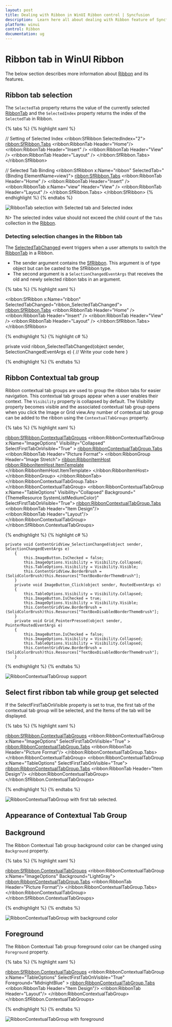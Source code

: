 ```yaml
---
layout: post
title: Dealing with Ribbon in WinUI Ribbon control | Syncfusion
description:  Learn here all about dealing with Ribbon feature of Syncfusion WinUI Ribbon(sfRibbon) control and more.
platform: winui
control: Ribbon
documentation: ug
---
```


# Ribbon tab in WinUI Ribbon

The below section describes more information about [Ribbon](https://help.syncfusion.com/cr/winui/Syncfusion.UI.Xaml.Ribbon.SfRibbon.html) and its features.

## Ribbon tab selection

The `SelectedTab` property returns the value of the currently selected [RibbonTab](https://help.syncfusion.com/cr/winui/Syncfusion.UI.Xaml.Ribbon.RibbonTab.html) and the `SelectedIndex` property returns the index of the `SelectedTab` in Ribbon.

{% tabs %}
{% highlight xaml %}

// Setting of Selected Index
<ribbon:SfRibbon SelectedIndex="2">
    <ribbon:SfRibbon.Tabs>
        <ribbon:RibbonTab Header="Home"/>
        <ribbon:RibbonTab Header="Insert" />
        <ribbon:RibbonTab Header="View" />
        <ribbon:RibbonTab Header="Layout" />
    </ribbon:SfRibbon.Tabs>
</ribbon:SfRibbon>

// Selected Tab Binding
<ribbon:SfRibbon x:Name="ribbon"
                         SelectedTab="{Binding ElementName=view}">
    <ribbon:SfRibbon.Tabs>
        <ribbon:RibbonTab Header="Home" />
            <ribbon:RibbonTab Header="Insert" />
            <ribbon:RibbonTab x:Name="view" Header="View" />
        <ribbon:RibbonTab Header="Layout" />
    </ribbon:SfRibbon.Tabs>
</ribbon:SfRibbon>
{% endhighlight %} 
{% endtabs %}

![RibbonTab selection with Selected tab and Selected index](Dealing-With-Ribbon-imgaes/ribbon-tab-selection-by-index-and-selected-tab-binding.png)

N> The selected index value should not exceed the child count of the `Tabs` collection in the [Ribbon](https://help.syncfusion.com/cr/winui/Syncfusion.UI.Xaml.Ribbon.SfRibbon.html).

### Detecting selection changes in the Ribbon tab

The [SelectedTabChanged](https://help.syncfusion.com/cr/winui/Syncfusion.UI.Xaml.Ribbon.SfRibbon.html#Syncfusion_UI_Xaml_Ribbon_SfRibbon_SelectedTabChanged) event triggers when a user attempts to switch the [RibbonTab](https://help.syncfusion.com/cr/winui/Syncfusion.UI.Xaml.Ribbon.RibbonTab.html) in a Ribbon.

* The sender argument contains the [SfRibbon](https://help.syncfusion.com/cr/winui/Syncfusion.UI.Xaml.Ribbon.SfRibbon.html). This argument is of type object but can be casted to the SfRibbon type.
* The second argument is a `SelectionChangedEventArgs` that receives the old and newly selected ribbon tabs in an argument.

{% tabs %}
{% highlight xaml %}

<ribbon:SfRibbon x:Name="ribbon"
                 SelectedTabChanged="ribbon_SelectedTabChanged">
    <ribbon:SfRibbon.Tabs>
        <ribbon:RibbonTab Header="Home" />
        <ribbon:RibbonTab Header="Insert" />
        <ribbon:RibbonTab Header="View" />
        <ribbon:RibbonTab Header="Layout" />
    </ribbon:SfRibbon.Tabs>
</ribbon:SfRibbon>

{% endhighlight %} 
{% highlight c# %}

private void ribbon_SelectedTabChanged(object sender, SelectionChangedEventArgs e)
{
    // Write your code here
}

{% endhighlight %} 
{% endtabs %}

##  Ribbon Contextual tab group

Ribbon contextual tab groups are used to group the ribbon tabs for easier navigation. This contextual tab groups appear when a user enables their context. 
The `Visibility` property is collapsed by default. The Visibility property becomes visible and the associated contextual tab group opens when you click the Image or Grid view.Any number of 
contextual tab group can be added to the ribbon using the `ContextualTabGroups` property.

{% tabs %}
{% highlight xaml %}

<ribbon:SfRibbon.ContextualTabGroups>
        <ribbon:RibbonContextualTabGroup x:Name="ImageOptions"
                                Visibility="Collapsed" 
                                SelectFirstTabOnVisible="True" >
            <ribbon:RibbonContextualTabGroup.Tabs>
                <ribbon:RibbonTab Header="Picture Format">
                    <ribbon:RibbonGroup Header="Image Stretch">
                        <ribbon:RibbonItemHost>
                            <ribbon:RibbonItemHost.ItemTemplate>
                                <DataTemplate>
                                    <Grid>
                                        <RadioButton x:Name="StretchNone" 
                                                                Grid.Row="0"
                                                                Grid.Column="0"
                                                                Content="None"
                                                                IsChecked="True"
                                                               GroupName="ImageStretch"/>
                                    </Grid>
                                </DataTemplate>
                            </ribbon:RibbonItemHost.ItemTemplate>
                        </ribbon:RibbonItemHost>
                    </ribbon:RibbonGroup>
                </ribbon:RibbonTab>
            </ribbon:RibbonContextualTabGroup.Tabs>
        </ribbon:RibbonContextualTabGroup>
        <ribbon:RibbonContextualTabGroup x:Name="TableOptions"
                                Visibility="Collapsed"
                                Background="{ThemeResource SystemListMediumColor}"
                                SelectFirstTabOnVisible="True">
            <ribbon:RibbonContextualTabGroup.Tabs>
                <ribbon:RibbonTab Header="Item Design"/>    
                <ribbon:RibbonTab Header="Layout"/>
        </ribbon:RibbonContextualTabGroup>
    </ribbon:SfRibbon.ContextualTabGroups>

{% endhighlight %} 
{% highlight c# %}

    private void ContentGridView_SelectionChanged(object sender,                 SelectionChangedEventArgs e)
        {
            this.ImageButton.IsChecked = false;
            this.ImageOptions.Visibility = Visibility.Collapsed;
            this.TableOptions.Visibility = Visibility.Visible;
            this.ContentGridView.BorderBrush = (SolidColorBrush)this.Resources["TextBoxBorderThemeBrush"];
        }
        private void ImageButton_Click(object sender, RoutedEventArgs e)
        {
            this.TableOptions.Visibility = Visibility.Collapsed;
            this.ImageButton.IsChecked = true;
            this.ImageOptions.Visibility = Visibility.Visible;
            this.ContentGridView.BorderBrush = (SolidColorBrush)this.Resources["TextBoxDisabledBorderThemeBrush"];
        }
        private void Grid_PointerPressed(object sender, PointerRoutedEventArgs e)
        {
            this.ImageButton.IsChecked = false;
            this.ImageOptions.Visibility = Visibility.Collapsed;
            this.TableOptions.Visibility = Visibility.Collapsed;
            this.ContentGridView.BorderBrush = (SolidColorBrush)this.Resources["TextBoxDisabledBorderThemeBrush"];
        }

{% endhighlight %} 
{% endtabs %}

![RibbonContextualTabGroup support](Dealing-With-Ribbon-imgaes/ribbon-contextual-tab-group.gif)

##  Select first ribbon tab while group get selected

If the SelectFirstTabOnVisible property is set to true, the first tab of the contextual tab group will be selected, and the Items of the tab will be displayed.

{% tabs %}
{% highlight xaml %}

   <ribbon:SfRibbon.ContextualTabGroups>
        <ribbon:RibbonContextualTabGroup x:Name="ImageOptions"
                                SelectFirstTabOnVisible="True" >
            <ribbon:RibbonContextualTabGroup.Tabs>
                <ribbon:RibbonTab Header="Picture Format"/>
            </ribbon:RibbonContextualTabGroup.Tabs>
        </ribbon:RibbonContextualTabGroup>
        <ribbon:RibbonContextualTabGroup x:Name="TableOptions"
                                SelectFirstTabOnVisible="True">
            <ribbon:RibbonContextualTabGroup.Tabs>
                <ribbon:RibbonTab Header="Item Design"/>
        </ribbon:RibbonContextualTabGroup>
    </ribbon:SfRibbon.ContextualTabGroups>

{% endhighlight %} 
{% endtabs %}

![RibbonContextualTabGroup with first tab selected.](Dealing-With-Ribbon-imgaes/contexual-tab-group-select-first-tab-on-visible.png)

## Appearance of Contextual Tab Group

## Background
The Ribbon Contextual Tab group background color can be changed using `Background` property.

{% tabs %}
{% highlight xaml %}

   <ribbon:SfRibbon.ContextualTabGroups>
        <ribbon:RibbonContextualTabGroup x:Name="ImageOptions"
                                        Background="LightGray">
            <ribbon:RibbonContextualTabGroup.Tabs>
                <ribbon:RibbonTab Header="Picture Format"/>
            </ribbon:RibbonContextualTabGroup.Tabs>
        </ribbon:RibbonContextualTabGroup>
    </ribbon:SfRibbon.ContextualTabGroups>

{% endhighlight %} 
{% endtabs %}

![RibbonContextualTabGroup with background color](Dealing-With-Ribbon-imgaes/contextual-tab-group-background.png)

## Foreground
The Ribbon Contextual Tab group foreground color can be changed using `Foreground` property.

{% tabs %}
{% highlight xaml %}

   <ribbon:SfRibbon.ContextualTabGroups>
        <ribbon:RibbonContextualTabGroup x:Name="TableOptions"
                                SelectFirstTabOnVisible="True"  
                                Foreground="MidnightBlue" >
            <ribbon:RibbonContextualTabGroup.Tabs>
                <ribbon:RibbonTab Header="Item Design"/>
                 <ribbon:RibbonTab Header="Layout"/>
        </ribbon:RibbonContextualTabGroup>
    </ribbon:SfRibbon.ContextualTabGroups>

{% endhighlight %} 
{% endtabs %}

![RibbonContextualTabGroup with foreground](Dealing-With-Ribbon-imgaes/contextual-tab-group-foreground.png)



